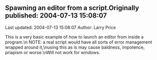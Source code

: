 ## Spawning an editor from a script.Originally published: 2004-07-13 15:08:07 
Last updated: 2004-07-13 15:08:07 
Author: Larry Price 
 
This is a very basic example of how to launch an editor from inside a program.\n NOTE: a real script would have all sorts of error management wrapped around it,\nusing this as is may cause baldness, impotence, priapism or worse.\nWill not work for windows.
